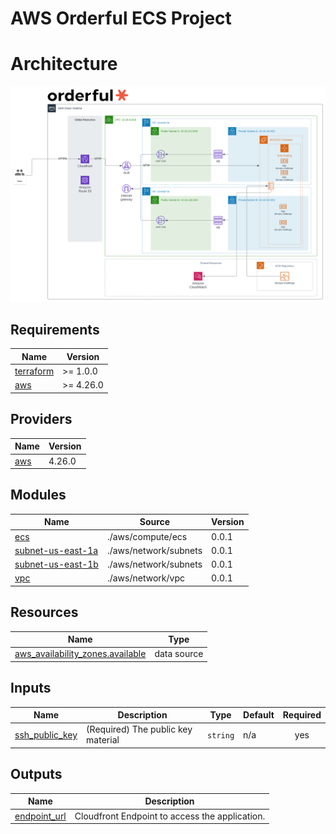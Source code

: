 # AWS Orderful ECS Project

# Architecture
![alt AWS ECS Architecture](./images/IT%20services.svg)

<!-- BEGIN_TF_DOCS -->
## Requirements

| Name | Version |
|------|---------|
| <a name="requirement_terraform"></a> [terraform](#requirement\_terraform) | >= 1.0.0 |
| <a name="requirement_aws"></a> [aws](#requirement\_aws) | >= 4.26.0 |

## Providers

| Name | Version |
|------|---------|
| <a name="provider_aws"></a> [aws](#provider\_aws) | 4.26.0 |

## Modules

| Name | Source | Version |
|------|--------|---------|
| <a name="module_ecs"></a> [ecs](#module\_ecs) | ./aws/compute/ecs | 0.0.1 |
| <a name="module_subnet-us-east-1a"></a> [subnet-us-east-1a](#module\_subnet-us-east-1a) | ./aws/network/subnets | 0.0.1 |
| <a name="module_subnet-us-east-1b"></a> [subnet-us-east-1b](#module\_subnet-us-east-1b) | ./aws/network/subnets | 0.0.1 |
| <a name="module_vpc"></a> [vpc](#module\_vpc) | ./aws/network/vpc | 0.0.1 |

## Resources

| Name | Type |
|------|------|
| [aws_availability_zones.available](https://registry.terraform.io/providers/hashicorp/aws/latest/docs/data-sources/availability_zones) | data source |

## Inputs

| Name | Description | Type | Default | Required |
|------|-------------|------|---------|:--------:|
| <a name="input_ssh_public_key"></a> [ssh\_public\_key](#input\_ssh\_public\_key) | (Required) The public key material | `string` | n/a | yes |

## Outputs

| Name | Description |
|------|-------------|
| <a name="output_endpoint_url"></a> [endpoint\_url](#output\_endpoint\_url) | Cloudfront Endpoint to access the application. |
<!-- END_TF_DOCS -->
